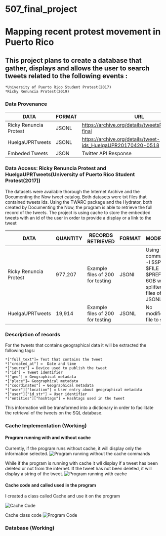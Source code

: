 # 507_final_project
# Mapping recent protest movement in Puerto Rico

## This project plans to create a database that gather, displays and allows the user to search tweets related to the following events :
    *University of Puerto Rico Student Protest(2017)
    *Ricky Renuncia Protest(2019)

### Data Provenance

|    DATA     |    FORMAT     |     URL     |
------------ | ------------- | -------------
|Ricky Renuncia Protest | JSONL | https://archive.org/details/tweetsRickyRenuncia-final|
|HuelgaUPRTweets | JSONL | https://archive.org/details/tweet-ids_HuelgaUPR20170420-0518|
|Embeded Tweets  | JSON  | Twitter API Response |

### Data Access: Ricky Renuncia Protest and HuelgaUPRTweets(University of Puerto Rico Student Protest(2017))
The datasets were available thorough the Internet Archive and the Documenting the Now tweet catalog.
Both datasets were txt files that contained tweets ids.
Using the TWARC package and the Hydrator, both created by Documenting the Now, the program is able to retrieve the full record of the tweets.
The project is using cache to store the embedded tweets with an id of the user in order to provide a display or a link to the tweet


|    DATA     |    QUANTITY   |  RECORDS RETRIEVED |     FORMAT   | MODIFICATION|
------------ | ------------- | -------------      | -------------| -------------
|Ricky Renuncia Protest | 977,207 | Example files of 200 for testing | JSONl | Using the command "split -l $SPLIT_SIZE $FILE $PREFIX", the 6GB was splitted into 20 files of 50,000 JSONL |
|HuelgaUPRTweets | 19,914 | Example files of 200 for testing | JSONL | No modification, file to small. |

### Description of records

For the tweets that contains geographical data it will be extracted the following tags:

    *["full_text"]= Text that contains the tweet
    *["created_at"] =  Date and time
    *["source"] = Device used to publish the tweet
    *["id"] = Tweet identifier
    *["geo"] = Geographical metadata
    *["place"]= Geographical metadata
    *["coordinates"] = Geographical metadata
    *["user"]["location"] = User entry about geographical metadata
    *["user"]["id_str"] = User identifier
    *["entities"]["hashtags"] = Hashtags used in the tweet

This information will be transformed into a dictionary in order to facilitate the retrieval of the tweets on the SQL database.

### Cache Implementation (Working)

#### Program running with and without cache

Currently, if the program runs without cache, it will display only the information selected.
![Program running without the cache commands](https://drive.google.com/uc?export=view&id=1irtGTyhjnMa7j5Lh31j8mK_t3kkqB2zu)


While if the program is running with cache it wll display if a tweet has been deleted or not from the internet.
If the tweet has not been deleted, it will display a string of the tweet.
![Program running with cache](https://drive.google.com/uc?export=view&id=1rCmSYWNBSm_4kYVIjnFVFxG2dmcVhY4X)

#### Cache code  and called used in the program
I created a class called Cache and use it on the program

![Cache Code](https://drive.google.com/uc?export=view&id=1jnkWzzjC2OZwmY6VMXI-7rniqiPpGI2L)


Cache class code
![Program Code](https://drive.google.com/uc?export=view&id=1E6SH0FOdQWmRTXUL3zkB_QnQ3gtOMZ8b)


### Database (Working)





